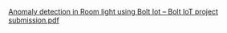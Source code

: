 [Anomaly detection in Room light using Bolt Iot – Bolt IoT project submission.pdf](https://github.com/pankaj-hash/IoT-Light-Anomoly-Detection-System/files/9636271/Anomaly.detection.in.Room.light.using.Bolt.Iot.Bolt.IoT.project.submission.pdf)
